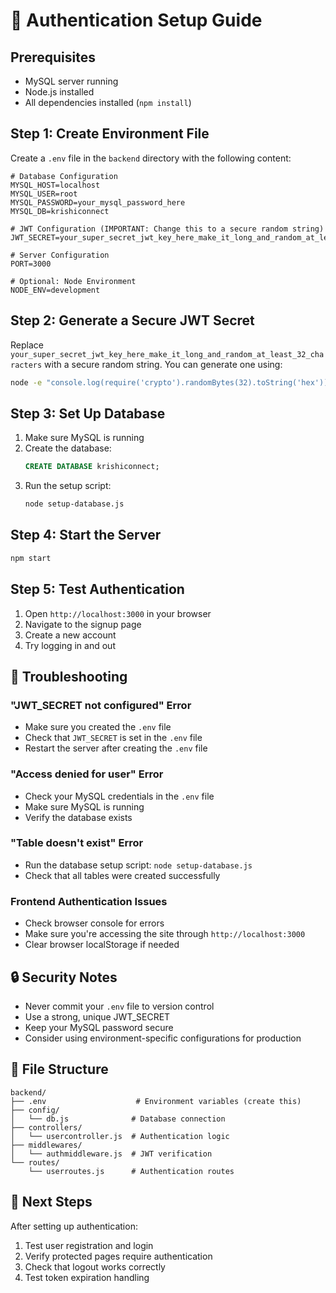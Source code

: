 # 🔐 Authentication Setup Guide

## Prerequisites
- MySQL server running
- Node.js installed
- All dependencies installed (`npm install`)

## Step 1: Create Environment File

Create a `.env` file in the `backend` directory with the following content:

```env
# Database Configuration
MYSQL_HOST=localhost
MYSQL_USER=root
MYSQL_PASSWORD=your_mysql_password_here
MYSQL_DB=krishiconnect

# JWT Configuration (IMPORTANT: Change this to a secure random string)
JWT_SECRET=your_super_secret_jwt_key_here_make_it_long_and_random_at_least_32_characters

# Server Configuration
PORT=3000

# Optional: Node Environment
NODE_ENV=development
```

## Step 2: Generate a Secure JWT Secret

Replace `your_super_secret_jwt_key_here_make_it_long_and_random_at_least_32_characters` with a secure random string. You can generate one using:

```bash
node -e "console.log(require('crypto').randomBytes(32).toString('hex'))"
```

## Step 3: Set Up Database

1. Make sure MySQL is running
2. Create the database:
   ```sql
   CREATE DATABASE krishiconnect;
   ```
3. Run the setup script:
   ```bash
   node setup-database.js
   ```

## Step 4: Start the Server

```bash
npm start
```

## Step 5: Test Authentication

1. Open `http://localhost:3000` in your browser
2. Navigate to the signup page
3. Create a new account
4. Try logging in and out

## 🔧 Troubleshooting

### "JWT_SECRET not configured" Error
- Make sure you created the `.env` file
- Check that `JWT_SECRET` is set in the `.env` file
- Restart the server after creating the `.env` file

### "Access denied for user" Error
- Check your MySQL credentials in the `.env` file
- Make sure MySQL is running
- Verify the database exists

### "Table doesn't exist" Error
- Run the database setup script: `node setup-database.js`
- Check that all tables were created successfully

### Frontend Authentication Issues
- Check browser console for errors
- Make sure you're accessing the site through `http://localhost:3000`
- Clear browser localStorage if needed

## 🔒 Security Notes

- Never commit your `.env` file to version control
- Use a strong, unique JWT_SECRET
- Keep your MySQL password secure
- Consider using environment-specific configurations for production

## 📁 File Structure

```
backend/
├── .env                    # Environment variables (create this)
├── config/
│   └── db.js              # Database connection
├── controllers/
│   └── usercontroller.js  # Authentication logic
├── middlewares/
│   └── authmiddleware.js  # JWT verification
└── routes/
    └── userroutes.js      # Authentication routes
```

## 🚀 Next Steps

After setting up authentication:
1. Test user registration and login
2. Verify protected pages require authentication
3. Check that logout works correctly
4. Test token expiration handling

